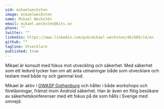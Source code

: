 ```yaml
---
uid: mikaelwecksten
image: mikaelwecksten
name: Mikael Weckstén
email: mikael.wecksten@kits.se
phone: ""
twitter: ""
linkedin: https://www.linkedin.com/pub/mikael-wecksten/4b/609/14/en
github: ""
tagline: Utvecklare
published: true
---
```


Mikael är konsult med fokus mot utveckling och säkerhet. Med säkerhet som ett ledord tycker han om att anta utmaningar både som utvecklare och testare med både ny och gammal kod.

Mikael är aktiv i [OWASP Gothenburg](https://www.owasp.org/index.php/Gothenburg) och håller i både workshops och föreläsningar, främst inom Android säkerhet. Han är även en flitig besökare av säkerhetskonferenser med ett fokus på de som hålls i Sverige med omnejd.
